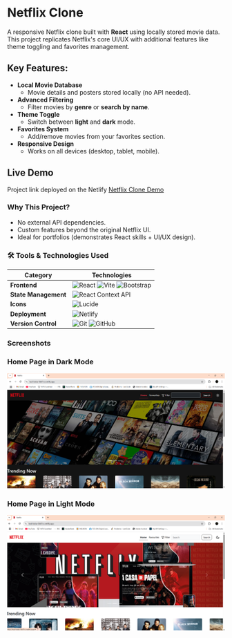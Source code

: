 # Netflix Clone 

A responsive Netflix clone built with **React** using locally stored movie data. This project replicates Netflix's core UI/UX with additional features like theme toggling and favorites management.

## Key Features: 
- **Local Movie Database**  
  - Movie details and posters stored locally (no API needed).  
- **Advanced Filtering**  
  - Filter movies by **genre** or **search by name**.  
- **Theme Toggle**   
  - Switch between **light** and **dark** mode.  
- **Favorites System**   
  - Add/remove movies from your favorites section.  
- **Responsive Design**  
  - Works on all devices (desktop, tablet, mobile).
 
## Live Demo  
Project link deployed on the Netlify [Netflix Clone Demo](https://teal-boba-0b87cc.netlify.app/)

### Why This Project?  
- No external API dependencies.  
- Custom features beyond the original Netflix UI.  
- Ideal for portfolios (demonstrates React skills + UI/UX design).

### **🛠️ Tools & Technologies Used**

| Category          | Technologies |
|-------------------|-------------|
| **Frontend**      | ![React](https://img.shields.io/badge/React-20232A?style=flat&logo=react) ![Vite](https://img.shields.io/badge/Vite-B73BFE?style=flat&logo=vite&logoColor=FFD62E) ![Bootstrap](https://img.shields.io/badge/Bootstrap-7952B3?style=flat&logo=bootstrap&logoColor=white) |
| **State Management** | ![React Context API](https://img.shields.io/badge/Context_API-61DAFB?style=flat&logo=react&logoColor=white) |
| **Icons**         |  ![Lucide](https://img.shields.io/badge/Lucide-FF6B00?style=flat) |
| **Deployment**    | ![Netlify](https://img.shields.io/badge/Netlify-00C7B7?style=flat&logo=netlify&logoColor=white) |
| **Version Control** | ![Git](https://img.shields.io/badge/Git-F05032?style=flat&logo=git&logoColor=white) ![GitHub](https://img.shields.io/badge/GitHub-181717?style=flat&logo=github&logoColor=white) |


### Screenshots
### Home Page in Dark Mode
![Home Page in Dark Mode](screenshots/darkmode.png)
### Home Page in Light Mode 
![Home Page in Light Mode](screenshots/lightmode.png)
